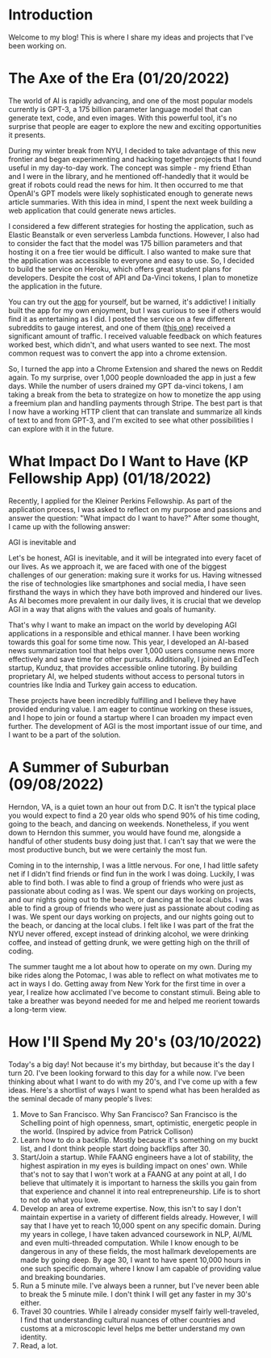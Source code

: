 # Introduction
Welcome to my blog! This is where I share my ideas and projects that I've been working on.

# The Axe of the Era (01/20/2022)

The world of AI is rapidly advancing, and one of the most popular models currently is GPT-3, a 175 billion parameter language model that can generate text, code, and even images. With this powerful tool, it's no surprise that people are eager to explore the new and exciting opportunities it presents. 

During my winter break from NYU, I decided to take advantage of this new frontier and began experimenting and hacking together projects that I found useful in my day-to-day work. The concept was simple - my friend Ethan and I were in the library, and he mentioned off-handedly that it would be great if robots could read the news for him. It then occurred to me that OpenAI's GPT models were likely sophisticated enough to generate news article summaries. With this idea in mind, I spent the next week building a web application that could generate news articles.

I considered a few different strategies for hosting the application, such as Elastic Beanstalk or even serverless Lambda functions. However, I also had to consider the fact that the model was 175 billion parameters and that hosting it on a free tier would be difficult. I also wanted to make sure that the application was accessible to everyone and easy to use. So, I decided to build the service on Heroku, which offers great student plans for developers. Despite the cost of API and Da-Vinci tokens, I plan to monetize the application in the future.

You can try out the [app](Newsgenerator.herokuapp.com) for yourself, but be warned, it's addictive! I initially built the app for my own enjoyment, but I was curious to see if others would find it as entertaining as I did. I posted the service on a few different subreddits to gauge interest, and one of them ([this one](https://www.reddit.com/r/GPT3/comments/109k6se/got_tired_of_reading_the_news_so_i_made_gpt3_do/)) received a significant amount of traffic. I received valuable feedback on which features worked best, which didn't, and what users wanted to see next. The most common request was to convert the app into a chrome extension.

So, I turned the app into a Chrome Extension and shared the news on Reddit again. To my surprise, over 1,000 people downloaded the app in just a few days. While the number of users drained my GPT da-vinci tokens, I am taking a break from the beta to strategize on how to monetize the app using a freemium plan and handling payments through Stripe. The best part is that I now have a working HTTP client that can translate and summarize all kinds of text to and from GPT-3, and I'm excited to see what other possibilities I can explore with it in the future.

# What Impact Do I Want to Have (KP Fellowship App) (01/18/2022)

Recently, I applied for the Kleiner Perkins Fellowship. As part of the application process, I was asked to reflect on my purpose and passions and answer the question: "What impact do I want to have?" After some thought, I came up with the following answer:

AGI is inevitable and

Let's be honest, AGI is inevitable, and it will be integrated into every facet of our lives. As we approach it, we are faced with one of the biggest challenges of our generation: making sure it works for us. Having witnessed the rise of technologies like smartphones and social media, I have seen firsthand the ways in which they have both improved and hindered our lives. As AI becomes more prevalent in our daily lives, it is crucial that we develop AGI in a way that aligns with the values and goals of humanity. 
<br/>

That's why I want to make an impact on the world by developing AGI applications in a responsible and ethical manner. I have been working towards this goal for some time now. This year, I developed an AI-based news summarization tool that helps over 1,000 users consume news more effectively and save time for other pursuits. Additionally, I joined an EdTech startup, Kunduz, that provides accessible online tutoring. By building proprietary AI, we helped students without access to personal tutors in countries like India and Turkey gain access to education. 
<br/>

These projects have been incredibly fulfilling and I believe they have provided enduring value. I am eager to continue working on these issues, and I hope to join or found a startup where I can broaden my impact even further. The development of AGI is the most important issue of our time, and I want to be a part of the solution.

# A Summer of Suburban (09/08/2022)

Herndon, VA, is a quiet town an hour out from D.C. It isn't the typical place you would expect to find a 20 year olds who spend 90% of his time coding, going to the beach, and dancing on weekends. Nonetheless, if you went down to Herndon this summer, you would have found me, alongside a handful of other students busy doing just that. I can't say that we were the most productive bunch, but we were certainly the most fun.
<br/>

Coming in to the internship, I was a little nervous. For one, I had little safety net if I didn't find friends or find fun in the work I was doing. Luckily, I was able to find both. I was able to find a group of friends who were just as passionate about coding as I was. We spent our days working on projects, and our nights going out to the beach, or dancing at the local clubs. I was able to find a group of friends who were just as passionate about coding as I was. We spent our days working on projects, and our nights going out to the beach, or dancing at the local clubs. I felt like I was part of the frat the NYU never offered, except instead of drinking alcohol, we were drinking coffee, and instead of getting drunk, we were getting high on the thrill of coding.
<br/>

The summer taught me a lot about how to operate on my own. During my bike rides along the Potomac, I was able to reflect on what motivates me to act in ways I do. Getting away from New York for the first time in over a year, I realize how acclimated I've become to constant stimuli. Being able to take a breather was beyond needed for me and helped me reorient towards a long-term view.

# How I'll Spend My 20's (03/10/2022)

Today's a big day! Not because it's my birthday, but because it's the day I turn 20. I've been looking forward to this day for a while now. I've been thinking about what I want to do with my 20's, and I've come up with a few ideas. Here's a shortlist of ways I want to spend what has been heralded as the seminal decade of many people's lives:

1.  Move to San Francisco. Why San Francisco? San Francisco is the Schelling point of high openness, smart, optimistic, energetic people in the world. (Inspired by advice from Patrick Collison)
2.  Learn how to do a backflip. Mostly because it's something on my buckt list, and I dont think people start doing backflips after 30.
3.  Start/Join a startup. While FAANG engineers have a lot of stability, the highest aspiration in my eyes is building impact on ones' own. While that's not to say that I won't work at a FAANG at any point at all, I do believe that ultimately it is important to harness the skills you gain from that experience and channel it into real entrepreneurship. Life is to short to not do what you love.
4.  Develop an area of extreme expertise. Now, this isn't to say I don't maintain expertise in a variety of different fields already. However, I will say that I have yet to reach 10,000 spent on any specific domain. During my years in college, I have taken advanced coursework in NLP, AI/ML and even multi-threaded computation. While I know enough to be dangerous in any of these fields, the most hallmark developements are made by going deep. By age 30, I want to have spent 10,000 hours in one such specific domain, where I know I am capable of providing value and breaking boundaries.
5. Run a 5 minute mile. I've always been a runner, but I've never been able to break the 5 minute mile. I don't think I will get any faster in my 30's either.
6. Travel 30 countries. While I already consider myself fairly well-traveled, I find that understanding cultural nuances of other countries and customs at a microscopic level helps me better understand my own identity.
7. Read, a lot.